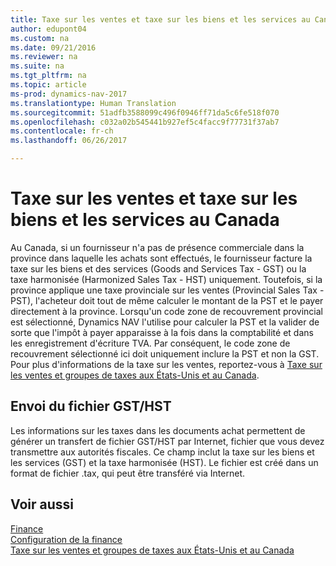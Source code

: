 ```yaml
---
title: Taxe sur les ventes et taxe sur les biens et les services au Canada
author: edupont04
ms.custom: na
ms.date: 09/21/2016
ms.reviewer: na
ms.suite: na
ms.tgt_pltfrm: na
ms.topic: article
ms-prod: dynamics-nav-2017
ms.translationtype: Human Translation
ms.sourcegitcommit: 51adfb3588099c496f0946ff71da5c6fe518f070
ms.openlocfilehash: c032a02b545441b927ef5c4facc9f77731f37ab7
ms.contentlocale: fr-ch
ms.lasthandoff: 06/26/2017

---
```


# <a name="sales-tax-and-goods-and-services-tax-in-canada"></a>Taxe sur les ventes et taxe sur les biens et les services au Canada
Au Canada, si un fournisseur n'a pas de présence commerciale dans la province dans laquelle les achats sont effectués, le fournisseur facture la taxe sur les biens et des services (Goods and Services Tax - GST) ou la taxe harmonisée (Harmonized Sales Tax - HST) uniquement. Toutefois, si la province applique une taxe provinciale sur les ventes (Provincial Sales Tax - PST), l'acheteur doit tout de même calculer le montant de la PST et le payer directement à la province. Lorsqu'un code zone de recouvrement provincial est sélectionné, Dynamics NAV l'utilise pour calculer la PST et la valider de sorte que l'impôt à payer apparaisse à la fois dans la comptabilité et dans les enregistrement d'écriture TVA. Par conséquent, le code zone de recouvrement sélectionné ici doit uniquement inclure la PST et non la GST.  
Pour plus d'informations de la taxe sur les ventes, reportez-vous à [Taxe sur les ventes et groupes de taxes aux États-Unis et au Canada](us-finance-setup-sales-tax.md).  

## <a name="submitting-the-gsthst-file"></a>Envoi du fichier GST/HST
Les informations sur les taxes dans les documents achat permettent de générer un transfert de fichier GST/HST par Internet, fichier que vous devez transmettre aux autorités fiscales. Ce champ inclut la taxe sur les biens et les services (GST) et la taxe harmonisée (HST). Le fichier est créé dans un format de fichier .tax, qui peut être transféré via Internet.  

## <a name="see-also"></a>Voir aussi
[Finance](finance-setup.md)  
[Configuration de la finance](finance-setup-setup-finance-setup.md)  
[Taxe sur les ventes et groupes de taxes aux États-Unis et au Canada](us-finance-setup-sales-tax.md)

